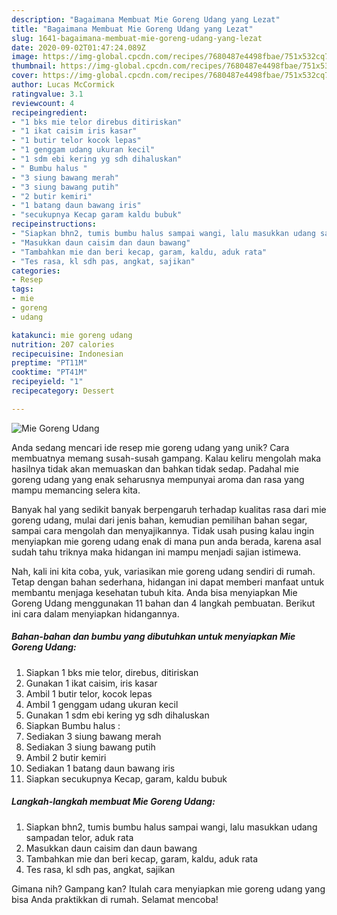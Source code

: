 ```yaml
---
description: "Bagaimana Membuat Mie Goreng Udang yang Lezat"
title: "Bagaimana Membuat Mie Goreng Udang yang Lezat"
slug: 1641-bagaimana-membuat-mie-goreng-udang-yang-lezat
date: 2020-09-02T01:47:24.089Z
image: https://img-global.cpcdn.com/recipes/7680487e4498fbae/751x532cq70/mie-goreng-udang-foto-resep-utama.jpg
thumbnail: https://img-global.cpcdn.com/recipes/7680487e4498fbae/751x532cq70/mie-goreng-udang-foto-resep-utama.jpg
cover: https://img-global.cpcdn.com/recipes/7680487e4498fbae/751x532cq70/mie-goreng-udang-foto-resep-utama.jpg
author: Lucas McCormick
ratingvalue: 3.1
reviewcount: 4
recipeingredient:
- "1 bks mie telor direbus ditiriskan"
- "1 ikat caisim iris kasar"
- "1 butir telor kocok lepas"
- "1 genggam udang ukuran kecil"
- "1 sdm ebi kering yg sdh dihaluskan"
- " Bumbu halus "
- "3 siung bawang merah"
- "3 siung bawang putih"
- "2 butir kemiri"
- "1 batang daun bawang iris"
- "secukupnya Kecap garam kaldu bubuk"
recipeinstructions:
- "Siapkan bhn2, tumis bumbu halus sampai wangi, lalu masukkan udang sampadan telor, aduk rata"
- "Masukkan daun caisim dan daun bawang"
- "Tambahkan mie dan beri kecap, garam, kaldu, aduk rata"
- "Tes rasa, kl sdh pas, angkat, sajikan"
categories:
- Resep
tags:
- mie
- goreng
- udang

katakunci: mie goreng udang 
nutrition: 207 calories
recipecuisine: Indonesian
preptime: "PT11M"
cooktime: "PT41M"
recipeyield: "1"
recipecategory: Dessert

---
```



![Mie Goreng Udang](https://img-global.cpcdn.com/recipes/7680487e4498fbae/751x532cq70/mie-goreng-udang-foto-resep-utama.jpg)

Anda sedang mencari ide resep mie goreng udang yang unik? Cara membuatnya memang susah-susah gampang. Kalau keliru mengolah maka hasilnya tidak akan memuaskan dan bahkan tidak sedap. Padahal mie goreng udang yang enak seharusnya mempunyai aroma dan rasa yang mampu memancing selera kita.

Banyak hal yang sedikit banyak berpengaruh terhadap kualitas rasa dari mie goreng udang, mulai dari jenis bahan, kemudian pemilihan bahan segar, sampai cara mengolah dan menyajikannya. Tidak usah pusing kalau ingin menyiapkan mie goreng udang enak di mana pun anda berada, karena asal sudah tahu triknya maka hidangan ini mampu menjadi sajian istimewa.




Nah, kali ini kita coba, yuk, variasikan mie goreng udang sendiri di rumah. Tetap dengan bahan sederhana, hidangan ini dapat memberi manfaat untuk membantu menjaga kesehatan tubuh kita. Anda bisa menyiapkan Mie Goreng Udang menggunakan 11 bahan dan 4 langkah pembuatan. Berikut ini cara dalam menyiapkan hidangannya.

<!--inarticleads1-->

##### Bahan-bahan dan bumbu yang dibutuhkan untuk menyiapkan Mie Goreng Udang:

1. Siapkan 1 bks mie telor, direbus, ditiriskan
1. Gunakan 1 ikat caisim, iris kasar
1. Ambil 1 butir telor, kocok lepas
1. Ambil 1 genggam udang ukuran kecil
1. Gunakan 1 sdm ebi kering yg sdh dihaluskan
1. Siapkan  Bumbu halus :
1. Sediakan 3 siung bawang merah
1. Sediakan 3 siung bawang putih
1. Ambil 2 butir kemiri
1. Sediakan 1 batang daun bawang iris
1. Siapkan secukupnya Kecap, garam, kaldu bubuk




<!--inarticleads2-->

##### Langkah-langkah membuat Mie Goreng Udang:

1. Siapkan bhn2, tumis bumbu halus sampai wangi, lalu masukkan udang sampadan telor, aduk rata
1. Masukkan daun caisim dan daun bawang
1. Tambahkan mie dan beri kecap, garam, kaldu, aduk rata
1. Tes rasa, kl sdh pas, angkat, sajikan




Gimana nih? Gampang kan? Itulah cara menyiapkan mie goreng udang yang bisa Anda praktikkan di rumah. Selamat mencoba!
